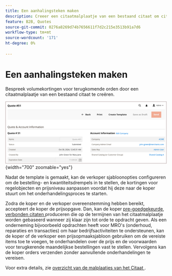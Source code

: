 ```yaml
---
title: Een aanhalingsteken maken
description: Creeer een citaatmalplaatje van een bestaand citaat om citaatonderhandeling voor terugkomende orden te stroomlijnen.=
feature: B2B, Quotes
source-git-commit: 0276a8269d74b7656611f7d2c215e3513b91a7d6
workflow-type: tm+mt
source-wordcount: '171'
ht-degree: 0%

---
```


# Een aanhalingsteken maken

Bespreek volumekortingen voor terugkomende orden door een citaatmalplaatje van een bestaand citaat te creëren.

![ creeer citaatmalplaatje van admin ](./assets/quote-template-create-from-admin.png){width="700" zoomable="yes"}

Nadat de template is gemaakt, kan de verkoper sjabloonopties configureren om de bestelling- en kwantiteitsdrempels in te stellen, de kortingen voor regelobjecten en prijsniveau aanpassen voordat hij deze naar de koper stuurt om het onderhandelingsproces te starten.

Zodra de koper en de verkoper overeenstemming hebben bereikt, accepteert de koper de prijsopgave. Dan, kan de koper [ pre-goedgekeurde, verbonden citaten ](account-dashboard-my-quote-templates.md) produceren die op de termijnen van het citaatmalplaatje worden gebaseerd wanneer zij klaar zijn tot orde te opdracht geven. Als een onderneming bijvoorbeeld opdrachten heeft voor MRO&#39;s (onderhoud, reparaties en transacties) om haar bedrijfsactiviteiten te ondersteunen, kan de koper of de verkoper een prijsopmaaksjabloon gebruiken om de vereiste items toe te voegen, te onderhandelen over de prijs en de voorwaarden voor terugkerende maandelijkse bestellingen vast te stellen. Vervolgens kan de koper orders verzenden zonder aanvullende onderhandelingen te vereisen.

Voor extra details, zie [ overzicht van de malplaatjes van het Citaat ](quote-templates-overview.md).
